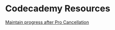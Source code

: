 # Codecademy Resources

[Maintain progress after Pro Cancellation](https://help.codecademy.com/hc/en-us/articles/220449128-Maintain-Progress-After-Pro-Cancellation)
